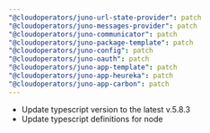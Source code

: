 ```yaml
---
"@cloudoperators/juno-url-state-provider": patch
"@cloudoperators/juno-messages-provider": patch
"@cloudoperators/juno-communicator": patch
"@cloudoperators/juno-package-template": patch
"@cloudoperators/juno-config": patch
"@cloudoperators/juno-oauth": patch
"@cloudoperators/juno-app-template": patch
"@cloudoperators/juno-app-heureka": patch
"@cloudoperators/juno-app-carbon": patch
---
```


 - Update typescript version to the latest v.5.8.3
 - Update typescript definitions for node
